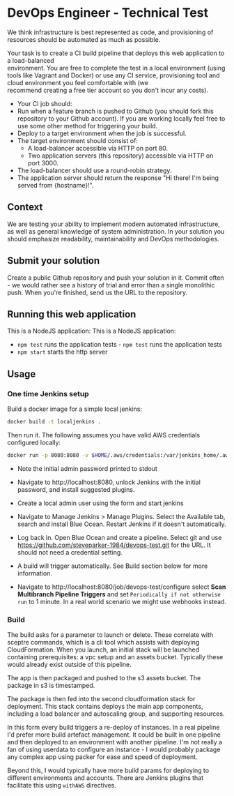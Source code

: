 # DevOps Engineer - Technical Test	
We think infrastructure is best represented as code, and provisioning of resources should be automated as much as possible.	

 Your task is to create a CI build pipeline that deploys this web application to a load-balanced	
environment. You are free to complete the test in a local environment (using tools like Vagrant and	
Docker) or use any CI service, provisioning tool and cloud environment you feel comfortable with (we	
recommend creating a free tier account so you don't incur any costs).	

 * Your CI job should:	
  * Run when a feature branch is pushed to Github (you should fork this repository to your Github account). If you are working locally feel free to use some other method for triggering your build.	
  * Deploy to a target environment when the job is successful.	
* The target environment should consist of:	
  * A load-balancer accessible via HTTP on port 80.	
  * Two application servers (this repository) accessible via HTTP on port 3000.	
* The load-balancer should use a round-robin strategy.	
* The application server should return the response "Hi there! I'm being served from {hostname}!".	

 ## Context	
We are testing your ability to implement modern automated infrastructure, as well as general knowledge of system administration. In your solution you should emphasize readability, maintainability and DevOps methodologies.	

 ## Submit your solution	
Create a public Github repository and push your solution in it. Commit often - we would rather see a history of trial and error than a single monolithic push. When you're finished, send us the URL to the repository.	

 ## Running this web application	
 This is a NodeJS application:	This is a NodeJS application:

- `npm test` runs the application tests	- `npm test` runs the application tests
- `npm start` starts the http server


## Usage

### One time Jenkins setup

Build a docker image for a simple local jenkins:

```bash
docker build -t localjenkins .
```

Then run it. The following assumes you have valid AWS credentials configured locally:

```bash
docker run -p 8080:8080 -v $HOME/.aws/credentials:/var/jenkins_home/.aws/credentials:ro localjenkins:latest
```

- Note the initial admin password printed to stdout

- Navigate to http://localhost:8080, unlock Jenkins with the initial password, and install suggested plugins.

- Create a local admin user using the form and start jenkins

- Navigate to Manage Jenkins > Manage Plugins. Select the Available tab, search and install Blue Ocean. Restart Jenkins if it doesn't automatically.

- Log back in. Open Blue Ocean and create a pipeline. Select git and use https://github.com/steveparker-1984/devops-test.git for the URL. It should not need a credential setting.

- A build will trigger automatically. See Build section below for more information.

- Navigate to http://localhost:8080/job/devops-test/configure select **Scan Multibranch Pipeline Triggers** and set `Periodically if not otherwise run` to 1 minute. In a real world scenario we might use webhooks instead.

### Build

The build asks for a parameter to launch or delete. These correlate with sceptre commands, which is a cli tool which assists with deploying CloudFormation. When you launch, an initial stack will be launched containing prerequisites: a vpc setup and an assets bucket. Typically these would already exist outside of this pipeline.

The app is then packaged and pushed to the s3 assets bucket. The package in s3 is timestamped. 

The package is then fed into the second cloudformation stack for deployment. This stack contains deploys the main app components, including a load balancer and autoscaling group, and supporting resources.

In this form every build triggers a re-deploy of instances. In a real pipeline I'd prefer more build artefact management. It could be built in one pipeline and then deployed to an environment with another pipeline. I'm not really a fan of using userdata to configure an instance - I would probably package any complex app using packer for ease and speed of deployment.

Beyond this, I would typically have more build params for deploying to different environments and accounts. There are Jenkins plugins that facilitate this using `withAWS` directives.
